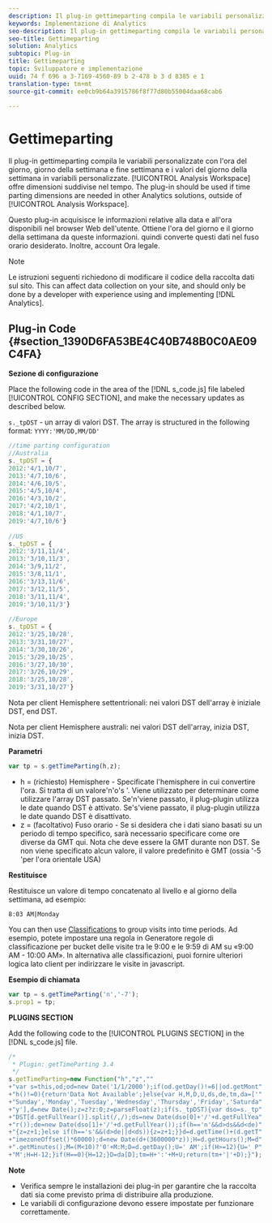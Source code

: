 ```yaml
---
description: Il plug-in gettimeparting compila le variabili personalizzate con l'ora del giorno, giorno della settimana e fine settimana e i valori del giorno della settimana in variabili personalizzate. Analysis Workspace offre dimensioni suddivise in tempo reale. Il plug-in deve essere utilizzato se le dimensioni suddivise in base al tempo sono necessarie in altre soluzioni Analytics, all'esterno di Analysis Workspace.
keywords: Implementazione di Analytics
seo-description: Il plug-in gettimeparting compila le variabili personalizzate con l'ora del giorno, giorno della settimana e fine settimana e i valori del giorno della settimana in variabili personalizzate. Analysis Workspace offre dimensioni suddivise in tempo reale. Il plug-in deve essere utilizzato se le dimensioni suddivise in base al tempo sono necessarie in altre soluzioni Analytics, all'esterno di Analysis Workspace.
seo-title: Gettimeparting
solution: Analytics
subtopic: Plug-in
title: Gettimeparting
topic: Sviluppatore e implementazione
uuid: 74 f 696 a 3-7169-4560-89 b 2-478 b 3 d 8385 e 1
translation-type: tm+mt
source-git-commit: ee0cb9b64a3915786f8f77d80b55004daa68cab6

---
```



# Gettimeparting

Il plug-in gettimeparting compila le variabili personalizzate con l'ora del giorno, giorno della settimana e fine settimana e i valori del giorno della settimana in variabili personalizzate. [!UICONTROL Analysis Workspace] offre dimensioni suddivise nel tempo. The plug-in should be used if time parting dimensions are needed in other Analytics solutions, outside of [!UICONTROL Analysis Workspace].

Questo plug-in acquisisce le informazioni relative alla data e all'ora disponibili nel browser Web dell'utente. Ottiene l'ora del giorno e il giorno della settimana da queste informazioni. quindi converte questi dati nel fuso orario desiderato. Inoltre, account Ora legale.

>[!NOTE]
>
>Le istruzioni seguenti richiedono di modificare il codice della raccolta dati sul sito. This can affect data collection on your site, and should only be done by a developer with experience using and implementing [!DNL Analytics].

## Plug-in Code {#section_1390D6FA53BE4C40B748B0C0AE09C4FA}

**Sezione di configurazione**

Place the following code in the area of the [!DNL s_code.js] file labeled [!UICONTROL CONFIG SECTION], and make the necessary updates as described below.

`s._tpDST` - un array di valori DST. The array is structured in the following format: `YYYY:'MM/DD,MM/DD'`

```js
//time parting configuration 
//Australia 
s._tpDST = { 
2012:'4/1,10/7', 
2013:'4/7,10/6', 
2014:'4/6,10/5', 
2015:'4/5,10/4', 
2016:'4/3,10/2', 
2017:'4/2,10/1', 
2018:'4/1,10/7', 
2019:'4/7,10/6'} 
  
//US 
s._tpDST = { 
2012:'3/11,11/4', 
2013:'3/10,11/3', 
2014:'3/9,11/2', 
2015:'3/8,11/1', 
2016:'3/13,11/6', 
2017:'3/12,11/5', 
2018:'3/11,11/4', 
2019:'3/10,11/3'} 
  
//Europe 
s._tpDST = { 
2012:'3/25,10/28', 
2013:'3/31,10/27', 
2014:'3/30,10/26', 
2015:'3/29,10/25', 
2016:'3/27,10/30', 
2017:'3/26,10/29', 
2018:'3/25,10/28', 
2019:'3/31,10/27'}
```

Nota per client Hemisphere settentrionali: nei valori DST dell'array è iniziale DST, end DST.

Nota per client Hemisphere australi: nei valori DST dell'array, inizia DST, inizia DST.

**Parametri**

```js
var tp = s.getTimeParting(h,z);
```

* h = (richiesto) Hemisphere - Specificate l'hemisphere in cui convertire l'ora. Si tratta di un valore'n'o's '. Viene utilizzato per determinare come utilizzare l'array DST passato. Se'n'viene passato, il plug-plugin utilizza le date quando DST è attivato. Se's'viene passato, il plug-plugin utilizza le date quando DST è disattivato.
* z = (facoltativo) Fuso orario - Se si desidera che i dati siano basati su un periodo di tempo specifico, sarà necessario specificare come ore diverse da GMT qui. Nota che deve essere la GMT durante non DST. Se non viene specificato alcun valore, il valore predefinito è GMT (ossia '-5 'per l'ora orientale USA)

**Restituisce**

Restituisce un valore di tempo concatenato al livello e al giorno della settimana, ad esempio:

```
8:03 AM|Monday
```

You can then use [Classifications](https://marketing.adobe.com/resources/help/en_US/reference/classifications.html) to group visits into time periods. Ad esempio, potete impostare una regola in Generatore regole di classificazione per bucket delle visite tra le 9:00 e le 9:59 di AM su «9:00 AM - 10:00 AM». In alternativa alle classificazioni, puoi fornire ulteriori logica lato client per indirizzare le visite in javascript.

**Esempio di chiamata**

```js
var tp = s.getTimeParting('n','-7'); 
s.prop1 = tp;
```

**PLUGINS SECTION**

Add the following code to the [!UICONTROL PLUGINS SECTION] in the [!DNL s_code.js] file.

```js
/* 
 * Plugin: getTimeParting 3.4 
 */ 
s.getTimeParting=new Function("h","z","" 
+"var s=this,od;od=new Date('1/1/2000');if(od.getDay()!=6||od.getMont" 
+"h()!=0){return'Data Not Available';}else{var H,M,D,U,ds,de,tm,da=['" 
+"Sunday','Monday','Tuesday','Wednesday','Thursday','Friday','Saturda" 
+"y'],d=new Date();z=z?z:0;z=parseFloat(z);if(s._tpDST){var dso=s._tp" 
+"DST[d.getFullYear()].split(/,/);ds=new Date(dso[0]+'/'+d.getFullYea" 
+"r());de=new Date(dso[1]+'/'+d.getFullYear());if(h=='n'&&d>ds&&d<de)" 
+"{z=z+1;}else if(h=='s'&&(d>de||d<ds)){z=z+1;}}d=d.getTime()+(d.getT" 
+"imezoneOffset()*60000);d=new Date(d+(3600000*z));H=d.getHours();M=d" 
+".getMinutes();M=(M<10)?'0'+M:M;D=d.getDay();U=' AM';if(H>=12){U=' P" 
+"M';H=H-12;}if(H==0){H=12;}D=da[D];tm=H+':'+M+U;return(tm+'|'+D);}");
```

**Note**

* Verifica sempre le installazioni dei plug-in per garantire che la raccolta dati sia come previsto prima di distribuire alla produzione.
* Le variabili di configurazione devono essere impostate per funzionare correttamente.


